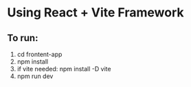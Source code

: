 # Using React + Vite Framework

## To run:

1. cd frontent-app
2. npm install
3. if vite needed: npm install -D vite
3. npm run dev

